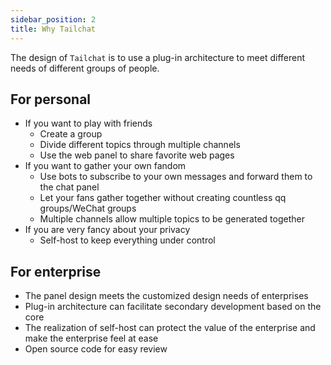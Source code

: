 ```yaml
---
sidebar_position: 2
title: Why Tailchat
---
```


The design of `Tailchat` is to use a plug-in architecture to meet different needs of different groups of people.

## For personal

- If you want to play with friends
  - Create a group
  - Divide different topics through multiple channels
  - Use the web panel to share favorite web pages
- If you want to gather your own fandom
   - Use bots to subscribe to your own messages and forward them to the chat panel
   - Let your fans gather together without creating countless qq groups/WeChat groups
   - Multiple channels allow multiple topics to be generated together
- If you are very fancy about your privacy
   - Self-host to keep everything under control

## For enterprise

- The panel design meets the customized design needs of enterprises
- Plug-in architecture can facilitate secondary development based on the core
- The realization of self-host can protect the value of the enterprise and make the enterprise feel at ease
- Open source code for easy review
